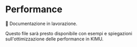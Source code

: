 # Performance

🚧 Documentazione in lavorazione.

Questo file sarà presto disponibile con esempi e spiegazioni sull'ottimizzazione delle performance in KIMU.
